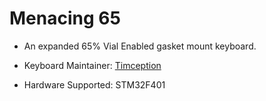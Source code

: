 # Menacing 65

* An expanded 65% Vial Enabled gasket mount keyboard.

* Keyboard Maintainer: [Timception](https://instagram.com/majin_keyboards)
* Hardware Supported: STM32F401
